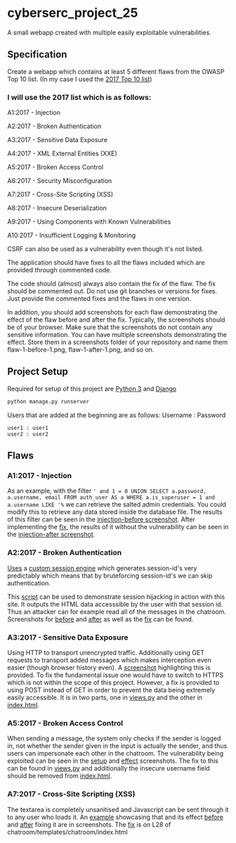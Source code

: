 # cyberserc_project_25
A small webapp created with multiple easily exploitable vulnerabilities.

## Specification
Create a webapp which contains at least 5 different flaws from the OWASP Top 10 list. (In my case I used the [2017 Top 10 list](https://raw.githubusercontent.com/OWASP/Top10/master/2017/OWASP%20Top%2010-2017%20(en).pdf))

### I will use the 2017 list which is as follows:
A1:2017 - Injection

A2:2017 - Broken Authentication 

A3:2017 - Sensitive Data Exposure

A4:2017 - XML External Entities (XXE)

A5:2017 - Broken Access Control

A6:2017 - Security Misconfiguration

A7:2017 - Cross-Site Scripting (XSS)

A8:2017 - Insecure Deserialization

A9:2017 - Using Components with Known Vulnerabilities

A10:2017 - Insufficient Logging & Monitoring

CSRF can also be used as a vulnerability even though it's not listed.

The application should have fixes to all the flaws included which are provided through commented code.

The code should (almost) always also contain the fix of the flaw. The fix should be commented out. Do not use git branches or versions for fixes. Just provide the commented fixes and the flaws in one version.

In addition, you should add screenshots for each flaw demonstrating the effect of the flaw before and after the fix. Typically, the screenshots should be of your browser. Make sure that the screenshots do not contain any sensitive information. You can have multiple screenshots demonstrating the effect. Store them in a screenshots folder of your repository and name them flaw-1-before-1.png, flaw-1-after-1.png, and so on.

## Project Setup
Required for setup of this project are [Python 3](https://www.python.org/downloads/) and [Django](https://pypi.org/project/Django/)

```python
python manage.py runserver
```

Users that are added at the beginning are as follows:
Username : Password
```
user1 : user1
user2 : user2
```

## Flaws
### A1:2017 - Injection

As an example, with the filter ```' and 1 = 0 UNION SELECT a.password, a.username, email FROM auth_user AS a WHERE a.is_superuser = 1 and a.username LIKE '%``` we can retrieve the salted admin credentials. You could modify this to retrieve any data stored inside the database file. The results of this filter can be seen in the 
[injection-before screenshot](https://github.com/Kivi-Vuorilehto/cyberserc_project_25/blob/main/baseproject/screenshots/injection-before.png). 
After implementing the [fix](), the results of it without the vulnerability can be seen in the 
[injection-after screenshot](https://github.com/Kivi-Vuorilehto/cyberserc_project_25/blob/main/baseproject/screenshots/injection-after.png).

### A2:2017 - Broken Authentication
[Uses](https://github.com/Kivi-Vuorilehto/cyberserc_project_25/blob/main/baseproject/settings.py#L77) a 
[custom session engine](https://github.com/Kivi-Vuorilehto/cyberserc_project_25/blob/main/baseproject/simplesession.py)
which generates session-id's very predictably which means that by bruteforcing session-id's we can skip authentication.

This [script](https://github.com/Kivi-Vuorilehto/cyberserc_project_25/blob/main/baseproject/session_hijack/sessionhijack.py) can be used to demonstrate session hijacking in action with this site. It outputs the HTML data accesssible by the user with that session id. Thus an attacker can for example read all of the messages in the chatroom. Screenshots for 
[before](https://github.com/Kivi-Vuorilehto/cyberserc_project_25/blob/main/baseproject/screenshots/sessionhijacking-before.png) and 
[after](https://github.com/Kivi-Vuorilehto/cyberserc_project_25/blob/main/baseproject/screenshots/sessionhijacking-after.png) as well as the 
[fix](https://github.com/Kivi-Vuorilehto/cyberserc_project_25/blob/103413503cc3a1e8c5cbc258cb30c6dc113f635c/baseproject/settings.py#L77) can be found.


### A3:2017 - Sensitive Data Exposure
Using HTTP to transport unencrypted traffic. Additionally using GET requests to transport added messages which makes interception even easier (though browser history even).
A [screenshot](https://github.com/Kivi-Vuorilehto/cyberserc_project_25/blob/main/baseproject/screenshots/insecure_data_transmission.png) highlighting this is provided.
To fix the fundamental issue one would have to switch to HTTPS which is not within the scope of this project. However, a fix is provided to using POST instead of GET in order to prevent the data being extremely easily accessible. It is in two parts, one in [views.py](https://github.com/Kivi-Vuorilehto/cyberserc_project_25/blob/main/chatroom/views.py#L19) and the other in 
[index.html](https://github.com/Kivi-Vuorilehto/cyberserc_project_25/blob/main/chatroom/templates/chatroom/index.html#L41).


### A5:2017 - Broken Access Control
When sending a message, the system only checks if the sender is logged in, not whether the sender given in the input is actually the sender, and thus users can impersonate each other in the chatroom. The vulnerability being exploited can be seen in the [setup](https://github.com/Kivi-Vuorilehto/cyberserc_project_25/blob/main/baseproject/screenshots/broken-access-control-before-exploit.png) and [effect](https://github.com/Kivi-Vuorilehto/cyberserc_project_25/blob/main/baseproject/screenshots/broken-access-control-before-effect.png) screenshots.
The fix to this can be found in [views.py](https://github.com/Kivi-Vuorilehto/cyberserc_project_25/blob/main/chatroom/views.py#L21) and additionally the insecure username field should be removed from [index.html](https://github.com/Kivi-Vuorilehto/cyberserc_project_25/blob/main/chatroom/templates/chatroom/index.html#L44).


### A7:2017 - Cross-Site Scripting (XSS)
The textarea is completely unsanitised and Javascript can be sent through it to any user who loads it. An [example](https://github.com/Kivi-Vuorilehto/cyberserc_project_25/blob/main/baseproject/screenshots/xss-before-exploit.png) showcasing that and its effect 
[before](https://github.com/Kivi-Vuorilehto/cyberserc_project_25/blob/main/baseproject/screenshots/xss-before-effect.png) and 
[after](https://github.com/Kivi-Vuorilehto/cyberserc_project_25/blob/main/baseproject/screenshots/xss-after.png) fixing it are in screenshots.
The [fix](https://github.com/Kivi-Vuorilehto/cyberserc_project_25/blob/main/chatroom/templates/chatroom/index.html#L28) is on L28 of chatroom/templates/chatroom/index.html
